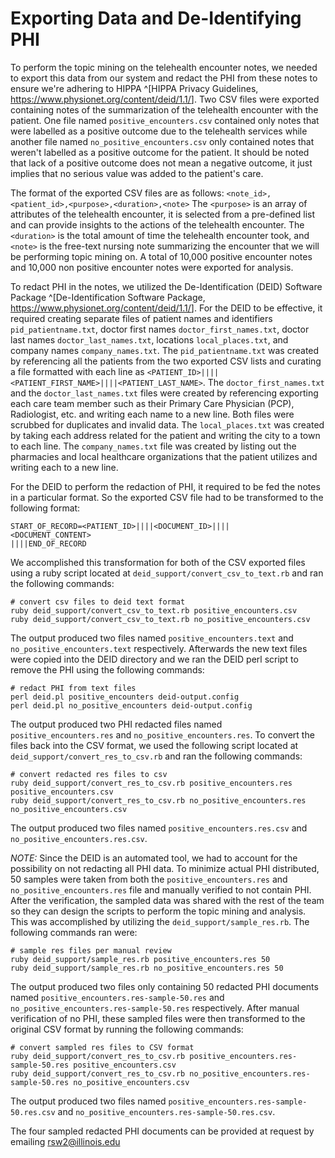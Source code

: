 # Exporting Data and De-Identifying PHI

To perform the topic mining on the telehealth encounter notes, we needed to
export this data from our system and redact the PHI from these notes to ensure
we're adhering to HIPPA ^[HIPPA Privacy Guidelines,
<https://www.physionet.org/content/deid/1.1/>].  Two CSV files were exported
containing notes of the summarization of the telehealth encounter with the
patient. One file named `positive_encounters.csv` contained only notes that
were labelled as a positive outcome due to the telehealth services while
another file named `no_positive_encounters.csv` only contained notes that
weren't labelled as a positive outcome for the patient. It should be noted that
lack of a positive outcome does not mean a negative outcome, it just implies
that no serious value was added to the patient's care.

The format of the exported CSV files are as follows:
`<note_id>,<patient_id>,<purpose>,<duration>,<note>` The `<purpose>` is an
array of attributes of the telehealth encounter, it is selected from a
pre-defined list and can provide insights to the actions of the telehealth
encounter. The  `<duration>` is the total amount of time the telehealth
encounter took, and `<note>` is the free-text nursing note summarizing the
encounter that we will be performing topic mining on. A total of 10,000
positive encounter notes and 10,000 non positive encounter notes were exported
for analysis.

To redact PHI in the notes, we utilized the De-Identification (DEID) Software
Package ^[De-Identification Software Package,
<https://www.physionet.org/content/deid/1.1/>]. For the DEID to be effective,
it required creating separate files of patient names and identifiers
`pid_patientname.txt`, doctor first names `doctor_first_names.txt`, doctor last
names `doctor_last_names.txt`, locations `local_places.txt`, and company names
`company_names.txt`. The `pid_patientname.txt` was created by referencing all
the patients from the two exported CSV lists and curating a file formatted with
each line as `<PATIENT_ID>||||<PATIENT_FIRST_NAME>||||<PATIENT_LAST_NAME>`. The
`doctor_first_names.txt` and the `doctor_last_names.txt` files were created by
referencing exporting each care team member such as their Primary Care
Physician (PCP), Radiologist, etc. and writing each name to a new line. Both
files were scrubbed for duplicates and invalid data. The `local_places.txt` was
created by taking each address related for the patient and writing the city to
a town to each line. The `company_names.txt` file was created by listing out
the pharmacies and local healthcare organizations that the patient utilizes and
writing each to a new line.

For the DEID to perform the redaction of PHI, it required to be fed the notes
in a particular format. So the exported CSV file had to be transformed to the
following format:

```
START_OF_RECORD=<PATIENT_ID>||||<DOCUMENT_ID>||||
<DOCUMENT_CONTENT>
||||END_OF_RECORD
```

We accomplished this transformation for both of the CSV exported files using a
ruby script located at `deid_support/convert_csv_to_text.rb` and ran the
following commands:

```
# convert csv files to deid text format
ruby deid_support/convert_csv_to_text.rb positive_encounters.csv
ruby deid_support/convert_csv_to_text.rb no_positive_encounters.csv
```

The output produced two files named `positive_encounters.text` and
`no_positive_encounters.text` respectively. Afterwards the new text files were
copied into the DEID directory and  we ran the DEID perl script to
remove the PHI using the following commands:

```
# redact PHI from text files
perl deid.pl positive_encounters deid-output.config
perl deid.pl no_positive_encounters deid-output.config
```

The output produced two PHI redacted files named `positive_encounters.res` and
`no_positive_encounters.res`. To convert the files back into the CSV format, we
used the following script located at `deid_support/convert_res_to_csv.rb` and
ran the following commands:

```
# convert redacted res files to csv
ruby deid_support/convert_res_to_csv.rb positive_encounters.res positive_encounters.csv
ruby deid_support/convert_res_to_csv.rb no_positive_encounters.res no_positive_encounters.csv
```

The output produced two files named `positive_encounters.res.csv` and
`no_positive_encounters.res.csv`.

_NOTE:_ Since the DEID is an automated tool, we had to account for the
possibility on not redacting all PHI data. To minimize actual PHI distributed,
50 samples were taken from both the `positive_encounters.res` and
`no_positive_encounters.res` file and manually verified to not contain PHI.
After the verification, the sampled data was shared with the rest of the team
so they can design the scripts to perform the topic mining and analysis. This
was accomplished by utilizing the `deid_support/sample_res.rb`. The following
commands ran were:

```
# sample res files per manual review
ruby deid_support/sample_res.rb positive_encounters.res 50
ruby deid_support/sample_res.rb no_positive_encounters.res 50
```

The output produced two files only containing 50 redacted PHI documents named
`positive_encounters.res-sample-50.res` and
`no_positive_encounters.res-sample-50.res` respectively. After manual
verification of no PHI, these sampled files were then transformed to the
original CSV format by running the following commands:

```
# convert sampled res files to CSV format
ruby deid_support/convert_res_to_csv.rb positive_encounters.res-sample-50.res positive_encounters.csv
ruby deid_support/convert_res_to_csv.rb no_positive_encounters.res-sample-50.res no_positive_encounters.csv
```

The output produced two files named `positive_encounters.res-sample-50.res.csv`
and `no_positive_encounters.res-sample-50.res.csv`.

The four sampled redacted PHI documents can be provided at request by emailing
[rsw2@illinois.edu](rsw2@illinois.edu)
